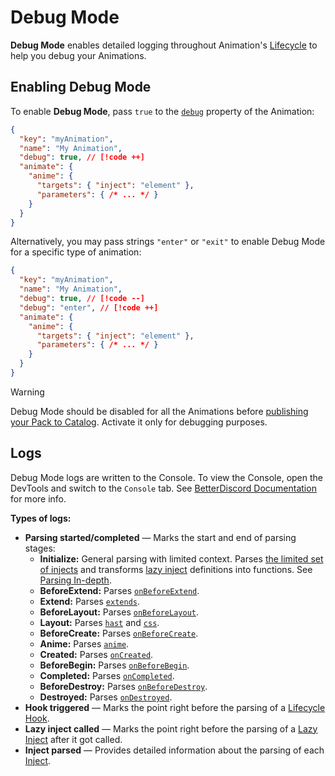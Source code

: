 # Debug Mode

**Debug Mode** enables detailed logging throughout Animation's [Lifecycle](./lifecycle)
to help you debug your Animations.

## Enabling Debug Mode

To enable **Debug Mode**, pass `true` to the [`debug`](/reference/animation#debug) property of the Animation:
```json
{
  "key": "myAnimation",
  "name": "My Animation",
  "debug": true, // [!code ++]
  "animate": {
    "anime": {
      "targets": { "inject": "element" },
      "parameters": { /* ... */ }
    }
  }
}
```

Alternatively, you may pass strings `"enter"` or `"exit"` to enable Debug Mode for a specific type of animation:
```json
{
  "key": "myAnimation",
  "name": "My Animation",
  "debug": true, // [!code --]
  "debug": "enter", // [!code ++]
  "animate": {
    "anime": {
      "targets": { "inject": "element" },
      "parameters": { /* ... */ }
    }
  }
}
```

> [!WARNING]
> Debug Mode should be disabled for all the Animations before [publishing your Pack to Catalog](./publish).
> Activate it only for debugging purposes.

## Logs

Debug Mode logs are written to the Console. To view the Console, open the DevTools and switch to the `Console` tab.
See [BetterDiscord Documentation](https://docs.betterdiscord.app/developers/devtools#chromium-devtools) for more info.

**Types of logs:**
- **Parsing started/completed** — Marks the start and end of parsing stages:
  - **Initialize:** General parsing with limited context. Parses [the limited set of injects](./parsing#immediate-injects) and transforms [lazy inject](./injects#lazy-injects) definitions into functions. See [Parsing In-depth](./parsing#initialize-stage).
  - **BeforeExtend:** Parses [`onBeforeExtend`](/reference/animate#onbeforeextend).
  - **Extend:** Parses [`extends`](/reference/animate#extends).
  - **BeforeLayout:** Parses [`onBeforeLayout`](/reference/animate#onbeforelayout).
  - **Layout:** Parses [`hast`](/reference/animate#hast) and [`css`](/reference/animate#css).
  - **BeforeCreate:** Parses [`onBeforeCreate`](/reference/animate#onbeforecreate).
  - **Anime:** Parses [`anime`](/reference/animate#anime).
  - **Created:** Parses [`onCreated`](/reference/animate#oncreated).
  - **BeforeBegin:** Parses [`onBeforeBegin`](/reference/animate#onbeforebegin).
  - **Completed:** Parses [`onCompleted`](/reference/animate#oncompleted).
  - **BeforeDestroy:** Parses [`onBeforeDestroy`](/reference/animate#onbeforedestroy).
  - **Destroyed:** Parses [`onDestroyed`](/reference/animate#ondestroyed).
- **Hook triggered** — Marks the point right before the parsing of a [Lifecycle Hook](./lifecycle#lifecycle-hooks).
- **Lazy inject called** — Marks the point right before the parsing of a [Lazy Inject](./injects#lazy-injects) after it got called.
- **Inject parsed** — Provides detailed information about the parsing of each [Inject](./injects).
